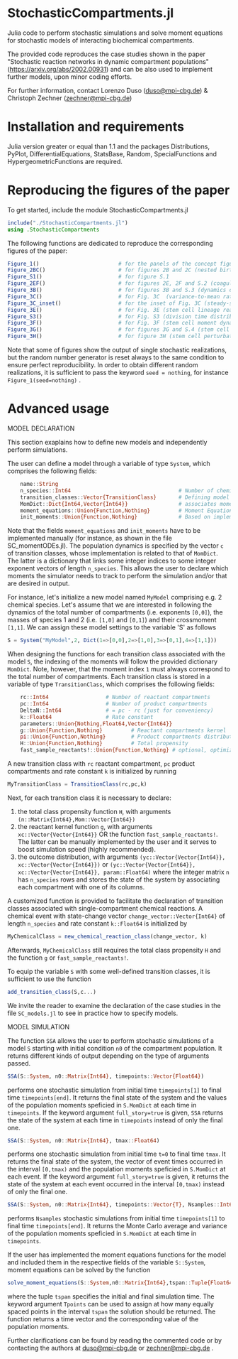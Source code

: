 # StochasticCompartments.jl

Julia code to perform stochastic simulations and solve moment equations for stochastic models of interacting biochemical compartments. 

The provided code reproduces the case studies shown in the paper "Stochastic reaction networks in dynamic compartment populations" (https://arxiv.org/abs/2002.00931) and can be also used to implement further models, upon minor coding efforts.

For further information, contact Lorenzo Duso (duso@mpi-cbg.de) & Christoph Zechner (zechner@mpi-cbg.de)


# Installation and requirements

Julia version greater or equal than 1.1 and the packages Distributions, PyPlot, DifferentialEquations, StatsBase, Random, SpecialFunctions and HypergeometricFunctions are required. 


# Reproducing the figures of the paper

To get started, include the module StochasticCompartments.jl
```julia
include("./StochasticCompartments.jl")
using .StochasticCompartments
```
The following functions are dedicated to reproduce the corresponding figures of the paper: 
```julia
Figure_1()                         # for the panels of the concept figure (Fig. 1)
Figure_2BC()                       # for figures 2B and 2C (nested birth-death model)
Figure_S1()                        # for figure S.1
Figure_2EF()                       # for figures 2E, 2F and S.2 (coagulation-fragmentation case study)
Figure_3B()                        # for figures 3B and S.3 (dynamics of the protein expression)
Figure_3C()                        # for Fig. 3C  (variance-to-mean ratio of protein distribution)
Figure_3C_inset()                  # for the inset of Fig. 3C (steady-state protein distributions)
Figure_3E()                        # for Fig. 3E (stem cell lineage realization)
Figure_S3()                        # for Fig. S3 (division time distribution)
Figure_3F()                        # for Fig. 3F (stem cell moment dynamics)
Figure_3G()                        # for figures 3G and S.4 (stem cell steady state)
Figure_3H()                        # for figure 3H (stem cell perturbation)
```
Note that some of figures show the output of single stochastic realizations, but the random number generator is reset always to the same condition to ensure perfect reproducibility. In order to obtain different random realizations, it is sufficient to pass the keyword `seed = nothing`, for instance `Figure_1(seed=nothing)` .

# Advanced usage

MODEL DECLARATION 

This section exaplains how to define new models and independently perform simulations.

The user can define a model through a variable of type `System`, which comprises the following fields:
```julia
    name::String
    n_species::Int64                                  # Number of chemical species
    transition_classes::Vector{TransitionClass}       # Defining model dynamics (used in SSA simulations)
    MomDict::Dict{Int64,Vector{Int64}}                # associates moment indices with exponents
    moment_equations::Union{Function,Nothing}         # Moment Equations f(dM,M,S,t)
    init_moments::Union{Function,Nothing}             # Based on implementation of Moment Equations
```
Note that the fields `moment_equations` and `init_moments` have to be implemented manually (for instance, as shown in the file SC_momentODEs.jl). The population dynamics is specified by the vector `c` of transition classes, whose implementation is related to that of `MomDict`. The latter is a dictionary that links some integer indices to some integer exponent vectors of length `n_species`. This allows the user to declare which moments the simulator needs to track to perform the simulation and/or that are desired in output. 
 
For instance, let's initialize a new model named `MyModel` comprising e.g. 2 chemical species. Let's assume that we are interested in following the dynamics of the total number of compartments (i.e. exponents `[0,0]`), the masses of species 1 and 2 (i.e. `[1,0]` and `[0,1]`) and their crossmoment `[1,1]`. We can assign these model settings to the variable 'S' as follows
```julia
S = System("MyModel",2, Dict(1=>[0,0],2=>[1,0],3=>[0,1],4=>[1,1]))
```
When designing the functions for each transition class associated with the model `S`, the indexing of the moments will follow the provided dictionary `MomDict`. Note, however, that the moment index `1` must always correspond to the total number of compartments.
Each transition class is stored in a variable of type `TransitionClass`, which comprises the following fields:
```julia
    rc::Int64                  # Number of reactant compartments
    pc::Int64                  # Number of product compartments
    DeltaN::Int64              # = pc - rc (just for conveniency)
    k::Float64                 # Rate constant
    parameters::Union{Nothing,Float64,Vector{Int64}}
    g::Union{Function,Nothing}         # Reactant compartments kernel
    pi::Union{Function,Nothing}        # Product compartments distribution
    H::Union{Function,Nothing}         # Total propensity
    fast_sample_reactants!::Union{Function,Nothing} # optional, optimized for specific class
```
A new transition class with `rc` reactant compartment, `pc` product compartments and rate constant `k` is initialized by running 
```julia
MyTransitionClass = TransitionClass(rc,pc,k)
```
Next, for each transition class it is necessary to declare:
1) the total class propensity function `H`, with arguments `(n::Matrix{Int64},Mom::Vector{Int64})`
2) the reactant kernel function `g`, with arguments `xc::Vector{Vector{Int64}}` OR the function `fast_sample_reactants!`. The latter can be manually implemented by the user and it serves to boost simulation speed (highly recommended). 
3) the outcome distribution, with arguments  `(yc::Vector{Vector{Int64}}, xc::Vector{Vector{Int64}})` or `(yc::Vector{Vector{Int64}}, xc::Vector{Vector{Int64}}, param::Float64)`
where the integer matrix `n` has `n_species` rows and stores the state of the system by associating each compartment with one of its columns.

A customized function is provided to facilitate the declaration of transition classes associated with single-compartment chemical reactions. A chemical event with state-change vector `change_vector::Vector{Int64}` of length `n_species` and rate constant `k::Float64` is initialized by
```julia
MyChemicalClass = new_chemical_reaction_class(change_vector, k)
```
Afterwards, `MyChemicalClass` still requires the total class propensity `H` and the function `g` or `fast_sample_reactants!`.

To equip the variable `S` with some well-defined transition classes, it is sufficient to use the function 
```julia
add_transition_class(S,c...)
```
We invite the reader to examine the declaration of the case studies in the file `SC_models.jl` to see in practice how to specify models.

MODEL SIMULATION

The function `SSA` allows the user to perform stochastic simulations of a model `S` starting with initial condition `n0` of the compartment population. It returns different kinds of output depending on the type of arguments passed.

```julia
SSA(S::System, n0::Matrix{Int64}, timepoints::Vector{Float64})
```
performs one stochastic simulation from initial time `timepoints[1]` to final time `timepoints[end]`. It returns the final state of the system and the values of the population moments speficied in `S.MomDict` at each time in `timepoints`. If the keyword argument `full_story=true` is given, `SSA` returns the state of the system at each time in `timepoints` instead of only the final one.

```julia
SSA(S::System, n0::Matrix{Int64}, tmax::Float64)
```
performs one stochastic simulation from initial time `t=0` to final time `tmax`. It returns the final state of the system, the vector of event times occurred in the interval `[0,tmax)` and the population moments speficied in `S.MomDict` at each event. If the keyword argument `full_story=true` is given, it returns the state of the system at each event occurred in the interval `[0,tmax)` instead of only the final one.


```julia
SSA(S::System, n0::Matrix{Int64}, timepoints::Vector{T}, Nsamples::Int64) where T <: Real
```
performs `Nsamples` stochastic simulations from initial time `timepoints[1]` to final time `timepoints[end]`. It returns the Monte Carlo average and variance of the population moments speficied in `S.MomDict` at each time in `timepoints`. 

If the user has implemented the moment equations functions for the model and included them in the respective fields of the variable `S::System`, moment equations can be solved by the function
```julia
solve_moment_equations(S::System,n0::Matrix{Int64},tspan::Tuple{Float64,Float64} ; Tpoints::Int64)
```
where the tuple `tspan` specifies the initial and final simulation time. The keyword argument `Tpoints` can be used to assign at how many equally spaced points in the interval `tspan` the solution should be returned. The function returns a time vector and the corresponding value of the population moments.

Further clarifications can be found by reading the commented code or by contacting the authors at duso@mpi-cbg.de or zechner@mpi-cbg.de . 



